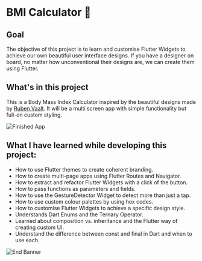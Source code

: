 


# BMI Calculator 💪

## Goal

The objective of this project is to learn and customise Flutter Widgets to achieve our own beautiful user interface designs. If you have a designer on board, no matter how unconventional their designs are, we can create them using Flutter. 


## What's in this project

This is a Body Mass Index Calculator inspired by the beautiful designs made by [Ruben Vaalt](https://dribbble.com/shots/4585382-Simple-BMI-Calculator). It will be a multi screen app with simple functionality but full-on custom styling. 

![Finished App](https://github.com/londonappbrewery/Images/blob/master/bmi-calc-demo.gif)

## What I have learned while developing this project:

- How to use Flutter themes to create coherent branding. 
- How to create multi-page apps using Flutter Routes and Navigator.
- How to extract and refactor Flutter Widgets with a click of the button. 
- How to pass functions as parameters and fields.
- How to use the GestureDetector Widget to detect more than just a tap.
- How to use custom colour palettes by using hex codes.
- How to customise Flutter Widgets to achieve a specific design style.
- Understands Dart Enums and the Ternary Operator.
- Learned about composition vs. inheritance and the Flutter way of creating custom UI.
- Understand the difference between const and final in Dart and when to use each.



![End Banner](https://github.com/londonappbrewery/Images/blob/master/readme-end-banner.png)
